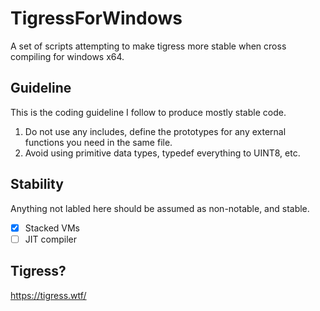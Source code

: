 # TigressForWindows
A set of scripts attempting to make tigress more stable when cross compiling for windows x64.
 
## Guideline
This is the coding guideline I follow to produce mostly stable code.

1) Do not use any includes, define the prototypes for any external functions you need in the same file.
2) Avoid using primitive data types, typedef everything to UINT8, etc.

## Stability
Anything not labled here should be assumed as non-notable, and stable.

- [x] Stacked VMs
- [ ] JIT compiler

## Tigress?
https://tigress.wtf/
